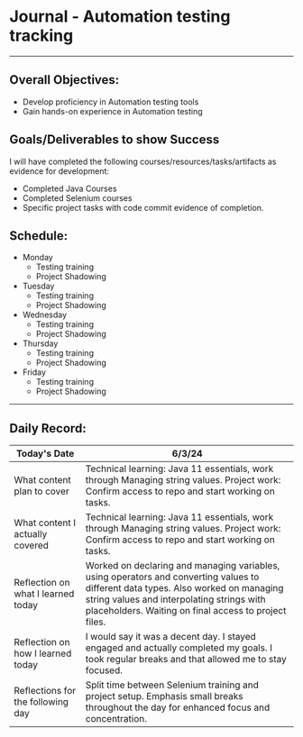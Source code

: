# Journal - Automation testing tracking

---

## Overall Objectives:

[//]: # (The example\(s\) below should be specifics of the content that you plan on covering over the course of the 2 week learning period.  Additionally, they should be based directly on feedback from your manager.)
- Develop proficiency in Automation testing tools
- Gain hands-on experience in Automation testing

## Goals/Deliverables to show Success
I will have completed the following courses/resources/tasks/artifacts as evidence for development:

[//]: # (The example\(s\) below are EXHAUSTIVE, and should be attinable within the scope of the two weeks. You can have stretch goals if you like, but be reasonable with yourself in terms of what is a fair workload)
- Completed Java Courses
- Completed Selenium courses
- Specific project tasks with code commit evidence of completion.

## Schedule:

[//]: # (Complete this outline to show what you plan on covering each day - remember however, that this will likely change depending on your pprogress.  That is fine - just update it when you need to!)

- Monday
    - Testing training
    - Project Shadowing
- Tuesday
    - Testing training
    - Project Shadowing
- Wednesday
    - Testing training
    - Project Shadowing
- Thursday
    - Testing training
    - Project Shadowing
- Friday
    - Testing training
    - Project Shadowing

--- 
## Daily Record:
[//]: # (You’ll make one of these each day - just copy, paste, and edit the entry, keeping the most recent post at the top of this page. 
This reflection is what you’ll use to share out each day at standup.  
Remember however, that it is a guide only, and should be used accordingly.)

[//]: # (***Lastly, please remember that this daily record is for you.  
While your coaches will use it as a soft point of accountability, 
you should use it only as much as it supports your reflections in learning.
Sentences, bullet points, paragraphs, copy and pastes are welcome!***)

| Today's Date  | 6/3/24                                                                                                                                                                                                                                  | 
|---|-----------------------------------------------------------------------------------------------------------------------------------------------------------------------------------------------------------------------------------------|
| What content plan to cover  | Technical learning: Java 11 essentials, work through Managing string values. Project work: Confirm access to repo and start working on tasks.                                                                                           |   
| What content I actually covered | Technical learning: Java 11 essentials, work through Managing string values. Project work: Confirm access to repo and start working on tasks.                                                                                           |  
| Reflection on what I learned today | Worked on declaring and managing variables, using operators and converting values to different data types. Also worked on managing string values and interpolating strings with placeholders. Waiting on final access to project files. |   
| Reflection on how I learned today | I would say it was a decent day. I stayed engaged and actually completed my goals. I took regular breaks and that allowed me to stay focused.                                                                                           |
| Reflections for the following day| Split time between Selenium training and project setup. Emphasis small breaks throughout the day for enhanced focus and concentration.                                                                                                                                                                              